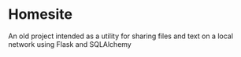 # Homesite
An old project intended as a utility for sharing files and text on a local network using Flask and SQLAlchemy
